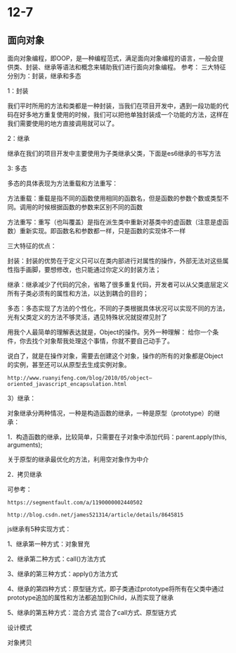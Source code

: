 
# 12-7

## 面向对象

面向对象编程，即OOP，是—种编程范式，满足面向对象编程的语言，—般会提供类、封装、继承等语法和概念来辅助我们进行面向对象编程。
 参考：
三大特征分别为：封装，继承和多态

1：封装

我们平时所用的方法和类都是一种封装，当我们在项目开发中，遇到一段功能的代码在好多地方重复使用的时候，我们可以把他单独封装成一个功能的方法，这样在我们需要使用的地方直接调用就可以了。

2：继承

继承在我们的项目开发中主要使用为子类继承父类，下面是es6继承的书写方法

3: 多态

多态的具体表现为方法重载和方法重写：

方法重载：重载是指不同的函数使用相同的函数名，但是函数的参数个数或类型不同。调用的时候根据函数的参数来区别不同的函数

方法重写：重写（也叫覆盖）是指在派生类中重新对基类中的虚函数（注意是虚函数）重新实现。即函数名和参数都一样，只是函数的实现体不一样

三大特征的优点：

封装：封装的优势在于定义只可以在类内部进行对属性的操作，外部无法对这些属性指手画脚，要想修改，也只能通过你定义的封装方法；

继承：继承减少了代码的冗余，省略了很多重复代码，开发者可以从父类底层定义所有子类必须有的属性和方法，以达到耦合的目的；

多态：多态实现了方法的个性化，不同的子类根据具体状况可以实现不同的方法，光有父类定义的方法不够灵活，遇见特殊状况就捉襟见肘了

用我个人最简单的理解表达就是，Object的操作。另外一种理解： 给你一个条件，你去找个对象帮我处理这个事情，你就不要自己动手了。

说白了，就是在操作对象，需要去创建这个对象，操作的所有的对象都是Object的实例，甚至还可以从原型去生成实例对象。

`http://www.ruanyifeng.com/blog/2010/05/object—oriented_javascript_encapsulation.html`

3）继承：

对象继承分两种情况，一种是构造函数的继承，一种是原型（prototype）的继承：

1．构造函数的继承，比较简单，只需要在子对象中添加代码：parent.apply(this, arguments);

关于原型的继承最优化的方法，利用空对象作为中介

2．拷贝继承

可参考：

`https://segmentfault.com/a/1190000002440502`

`http://blog.csdn.net/james521314/article/details/8645815`

js继承有5种实现方式：

1、继承第一种方式：对象冒充

2、继承第二种方式：call()方法方式

3、继承的第三种方式：apply()方法方式

4、继承的第四种方式：原型链方式，即子类通过prototype将所有在父类中通过prototype追加的属性和方法都追加到Child，从而实现了继承

5、继承的第五种方式：混合方式 混合了call方式、原型链方式

设计模式

对象拷贝
